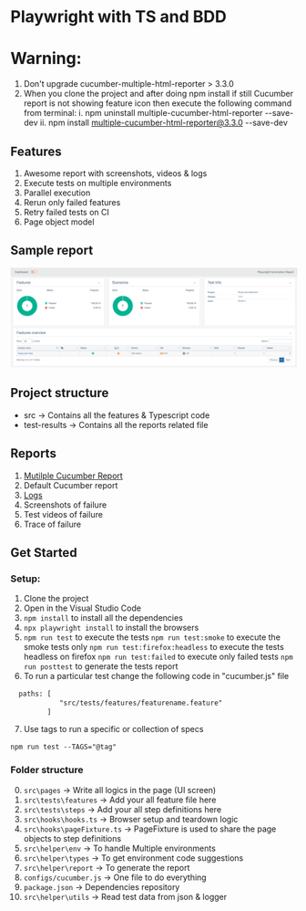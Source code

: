 # Playwright with TS and BDD

# Warning:

1.  Don't upgrade cucumber-multiple-html-reporter > 3.3.0
2.  When you clone the project and after doing npm install if still Cucumber report is not showing feature icon then execute the following command from terminal:
    i. npm uninstall multiple-cucumber-html-reporter --save-dev
    ii. npm install multiple-cucumber-html-reporter@3.3.0 --save-dev

## Features

1. Awesome report with screenshots, videos & logs
2. Execute tests on multiple environments
3. Parallel execution
4. Rerun only failed features
5. Retry failed tests on CI
6. Page object model

## Sample report

![image](https://github.com/Nilendra82/playwright-cucumber-ts-framework/blob/e53d9779263c2a3f48712df30e4e37271719f3f6/report.png)

## Project structure

- src -> Contains all the features & Typescript code
- test-results -> Contains all the reports related file

## Reports

1. [Mutilple Cucumber Report](https://github.com/WasiqB/multiple-cucumber-html-reporter)
2. Default Cucumber report
3. [Logs](https://www.npmjs.com/package/winston)
4. Screenshots of failure
5. Test videos of failure
6. Trace of failure

## Get Started

### Setup:

1. Clone the project
2. Open in the Visual Studio Code
3. `npm install` to install all the dependencies
4. `npx playwright install` to install the browsers
5. `npm run test` to execute the tests
   `npm run test:smoke` to execute the smoke tests only
   `npm run test:firefox:headless` to execute the tests headless on firefox
   `npm run test:failed` to execute only failed tests
   `npm run posttest` to generate the tests report
6. To run a particular test change the following code in "cucumber.js" file

```
  paths: [
            "src/tests/features/featurename.feature"
         ]
```

7. Use tags to run a specific or collection of specs

```
npm run test --TAGS="@tag"
```

### Folder structure

0. `src\pages` -> Write all logics in the page (UI screen)
1. `src\tests\features` -> Add your all feature file here
2. `src\tests\steps` -> Add your all step definitions here
3. `src\hooks\hooks.ts` -> Browser setup and teardown logic
4. `src\hooks\pageFixture.ts` -> PageFixture is used to share the page objects to step definitions
5. `src\helper\env` -> To handle Multiple environments
6. `src\helper\types` -> To get environment code suggestions
7. `src\helper\report` -> To generate the report
8. `configs/cucumber.js` -> One file to do everything
9. `package.json` -> Dependencies repository
10. `src\helper\utils` -> Read test data from json & logger
